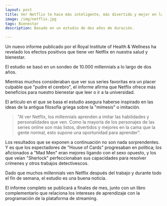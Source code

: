 ```yaml
---
layout: post
title: Ver Netflix te hace más inteligente, más divertido y mejor en la cama
image: /img/netflix.jpg
tags: Bienestar
description: Basado en un estudio de dos años de duración.

---
```


Un nuevo informe publicado por el Royal Institute of Health & Wellness ha revelado los efectos positivos que tiene ver Netflix en nuestra salud y bienestar.

El estudio se basó en un sondeo de 10.000 millennials a lo largo de dos años.

Mientras muchos consideraban que ver sus series favoritas era un placer culpable que "pudre el cerebro", el informe afirma que Netflix ofrece más beneficios para nuestro bienestar que leer o ir a la universidad.

El artículo en el que se basa el estudio asegura haberse inspirado en las ideas de la antigua filosofía griega sobre la "mímesis" o imitación.

 > "Al ver Netflix, los millennials aprenden a imitar las habilidades y personalidades que ven. Como la mayoría de los personajes de las series online son más listos, divertidos y mejores en la cama que la gente normal, esto supone una oportunidad para aprender".

Los resultados que se exponen a continuación no son nada sorprendentes. Y es que los espectadores de "House of Cards" progresaban en política; los aficionados a "Mad Men" eran mejores ligando con el sexo opuesto, y los que veían "Sherlock" perfeccionaban sus capacidades para resolver crímenes y otros trabajos detectivescos.

Dado que muchos millennials ven Netflix después del trabajo y durante todo el fin de semana, el estudio es una buena noticia.

El informe completo se publicará a finales de mes, junto con un libro complementario que relaciona los intereses de aprendizaje con la programación de la plataforma de streaming.
